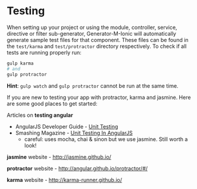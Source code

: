 # Testing
When setting up your project or using the module, controller, service, directive or filter sub-generator, Generator-M-Ionic will automatically generate sample test files for that component. These files can be found in the `test/karma` and `test/protractor` directory respectively. To check if all tests are running properly run:

```sh
gulp karma
# and
gulp protractor
```
**Hint**: `gulp watch` and `gulp protractor` cannot be run at the same time.

If you are new to testing your app with protractor, karma and jasmine. Here are some good places to get started:

Articles on **testing angular**
- AngularJS Developer Guide - [Unit Testing](https://docs.angularjs.org/guide/unit-testing)
- Smashing Magazine - [Unit Testing In AngularJS](http://www.smashingmagazine.com/2014/10/introduction-to-unit-testing-in-angularjs/)
  - careful: uses mocha, chai & sinon but we use jasmine. Still worth a look!

**jasmine** website - http://jasmine.github.io/

**protractor** website - http://angular.github.io/protractor/#/

**karma** website - http://karma-runner.github.io/
